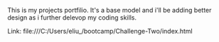 This is my projects portfilio. It's a base model and i'll be adding better design as i further delevop my coding skills. 

Link: file:///C:/Users/eliu_/bootcamp/Challenge-Two/index.html